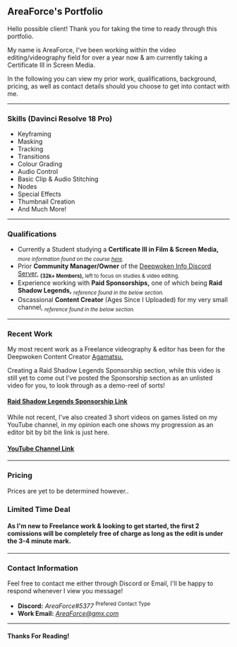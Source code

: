 ## AreaForce's Portfolio

Hello possible client! Thank you for taking the time to ready through this portfolio.

My name is AreaForce, I've been working within the video editing/videography field for over a year now & am currently taking a Certificate III in Screen Media.

In the following you can view my prior work, qualifications, background, pricing, as well as contact details should you choose to get into contact with me.

---

### Skills (Davinci Resolve 18 Pro)

- Keyframing
- Masking
- Tracking
- Transitions
- Colour Grading
- Audio Control
- Basic Clip & Audio Stitching
- Nodes
- Special Effects
- Thumbnail Creation
- And Much More!

---

### Qualifications

- Currently a Student studying a **Certificate III in Film & Screen Media,** <sub>*more information found on the course [here](https://tafeqld.edu.au/course/17/17799/certificate-iii-in-screen-and-media).*</sub>
- Prior **Community Manager/Owner** of the [Deepwoken Info Discord Server,](https://discord.gg/d4SCwUJbBj) <sub>**(32k+ Members),** left to focus on studies & video editing.</sub> 
- Experience working with **Paid Sponsorships,** one of which being **Raid Shadow Legends,** <sub>*reference found in the below section.*</sub>
- Oscassional **Content Creator** (Ages Since I Uploaded) for my very small channel, <sub>*reference found in the below section.*</sub>
---

### Recent Work

My most recent work as a Freelance videography & editor has been for the Deepwoken Content Creator [Agamatsu.]()

Creating a Raid Shadow Legends Sponsorship section, while this video is still yet to come out I've posted the Sponsorship section as an unlisted video for you, to look through as a demo-reel of sorts!

#### **[Raid Shadow Legends Sponsorship Link](https://youtu.be/0o9CoU3T35g)**

While not recent, I've also created 3 short videos on games listed on my YouTube channel, in my opinion each one shows my progression as an editor bit by bit the link is just here.

#### **[YouTube Channel Link](https://www.youtube.com/channel/UC-P4akm98mrYi8vIWQREG5Q)**

---

### Pricing

Prices are yet to be determined however..

### Limited Time Deal

#### As I'm new to Freelance work & looking to get started, the first 2 comissions will be completely free of charge as long as the edit is under the 3-4 minute mark.
  
---

### Contact Information

Feel free to contact me either through Discord or Email, I'll be happy to respond whenever I view you message!
- **Discord:** *AreaForce#5377* <sup>Prefered Contact Type</sup>
- **Work Email:** *AreaForce@gmx.com*

---

#### Thanks For Reading!
